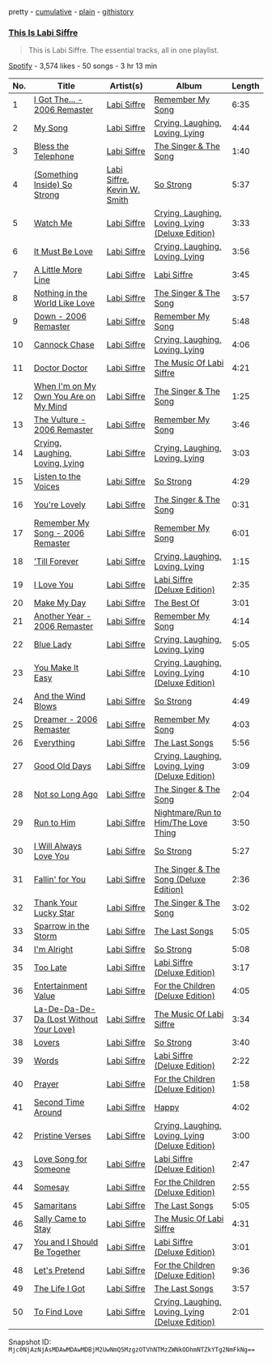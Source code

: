 pretty - [cumulative](/playlists/cumulative/37i9dQZF1DZ06evO3jgeSr.md) - [plain](/playlists/plain/37i9dQZF1DZ06evO3jgeSr) - [githistory](https://github.githistory.xyz/mackorone/spotify-playlist-archive/blob/main/playlists/plain/37i9dQZF1DZ06evO3jgeSr)

### [This Is Labi Siffre](https://open.spotify.com/playlist/37i9dQZF1DZ06evO3jgeSr)

> This is Labi Siffre\. The essential tracks, all in one playlist.

[Spotify](https://open.spotify.com/user/spotify) - 3,574 likes - 50 songs - 3 hr 13 min

| No. | Title | Artist(s) | Album | Length |
|---|---|---|---|---|
| 1 | [I Got The..\. \- 2006 Remaster](https://open.spotify.com/track/20VuO95A8RxUPlShnfYArW) | [Labi Siffre](https://open.spotify.com/artist/5CzlICF8GCY0pRC82MKrhX) | [Remember My Song](https://open.spotify.com/album/1wTqD7FSQ8XgKPy8xBUaEV) | 6:35 |
| 2 | [My Song](https://open.spotify.com/track/2EQWbkcNoKPOXQtJM7nqRV) | [Labi Siffre](https://open.spotify.com/artist/5CzlICF8GCY0pRC82MKrhX) | [Crying, Laughing, Loving, Lying](https://open.spotify.com/album/3KJxMjUnBZu3jLeQTIe6aQ) | 4:44 |
| 3 | [Bless the Telephone](https://open.spotify.com/track/0620OecAlwJQxWieRW4L9s) | [Labi Siffre](https://open.spotify.com/artist/5CzlICF8GCY0pRC82MKrhX) | [The Singer & The Song](https://open.spotify.com/album/5vVrfTlAZqwpdCs52MjdZH) | 1:40 |
| 4 | [\(Something Inside\) So Strong](https://open.spotify.com/track/2z8PSS00q39tUuVjYfTO67) | [Labi Siffre](https://open.spotify.com/artist/5CzlICF8GCY0pRC82MKrhX), [Kevin W\. Smith](https://open.spotify.com/artist/44FqOyGC5ba51jR91sP5TC) | [So Strong](https://open.spotify.com/album/1eY6wnXsy13mXFzMyP5Iuk) | 5:37 |
| 5 | [Watch Me](https://open.spotify.com/track/2xjv06k7zfnHV9zanSLRdI) | [Labi Siffre](https://open.spotify.com/artist/5CzlICF8GCY0pRC82MKrhX) | [Crying, Laughing, Loving, Lying \(Deluxe Edition\)](https://open.spotify.com/album/5sFwr2JkKjNf46waqdF8KR) | 3:33 |
| 6 | [It Must Be Love](https://open.spotify.com/track/70Y4jSu8zk3l8gyKTUz3l0) | [Labi Siffre](https://open.spotify.com/artist/5CzlICF8GCY0pRC82MKrhX) | [Crying, Laughing, Loving, Lying](https://open.spotify.com/album/3KJxMjUnBZu3jLeQTIe6aQ) | 3:56 |
| 7 | [A Little More Line](https://open.spotify.com/track/5JGaqfYu0hMPIZJhGlKuy8) | [Labi Siffre](https://open.spotify.com/artist/5CzlICF8GCY0pRC82MKrhX) | [Labi Siffre](https://open.spotify.com/album/0n2vxxav2CpuUL8LFL4jWz) | 3:45 |
| 8 | [Nothing in the World Like Love](https://open.spotify.com/track/2PP9MyExHQv5GzbWJXAhaE) | [Labi Siffre](https://open.spotify.com/artist/5CzlICF8GCY0pRC82MKrhX) | [The Singer & The Song](https://open.spotify.com/album/5vVrfTlAZqwpdCs52MjdZH) | 3:57 |
| 9 | [Down \- 2006 Remaster](https://open.spotify.com/track/4xGy9REHUd7RPZOEhIl9Zu) | [Labi Siffre](https://open.spotify.com/artist/5CzlICF8GCY0pRC82MKrhX) | [Remember My Song](https://open.spotify.com/album/1wTqD7FSQ8XgKPy8xBUaEV) | 5:48 |
| 10 | [Cannock Chase](https://open.spotify.com/track/0WAEGVylZjbe2mQ6Or6HxY) | [Labi Siffre](https://open.spotify.com/artist/5CzlICF8GCY0pRC82MKrhX) | [Crying, Laughing, Loving, Lying](https://open.spotify.com/album/3KJxMjUnBZu3jLeQTIe6aQ) | 4:06 |
| 11 | [Doctor Doctor](https://open.spotify.com/track/5yIedMWjWmeooDaKLICaBd) | [Labi Siffre](https://open.spotify.com/artist/5CzlICF8GCY0pRC82MKrhX) | [The Music Of Labi Siffre](https://open.spotify.com/album/7tyc9SuNusJlTI6Dkhsajy) | 4:21 |
| 12 | [When I'm on My Own You Are on My Mind](https://open.spotify.com/track/3wiGdP73tq99dHMmeEE58i) | [Labi Siffre](https://open.spotify.com/artist/5CzlICF8GCY0pRC82MKrhX) | [The Singer & The Song](https://open.spotify.com/album/5vVrfTlAZqwpdCs52MjdZH) | 1:25 |
| 13 | [The Vulture \- 2006 Remaster](https://open.spotify.com/track/3tBc6zaW5ojbpgKAn3iCL2) | [Labi Siffre](https://open.spotify.com/artist/5CzlICF8GCY0pRC82MKrhX) | [Remember My Song](https://open.spotify.com/album/1wTqD7FSQ8XgKPy8xBUaEV) | 3:46 |
| 14 | [Crying, Laughing, Loving, Lying](https://open.spotify.com/track/28UWzdVYFe36w0GwDJlIwJ) | [Labi Siffre](https://open.spotify.com/artist/5CzlICF8GCY0pRC82MKrhX) | [Crying, Laughing, Loving, Lying](https://open.spotify.com/album/3KJxMjUnBZu3jLeQTIe6aQ) | 3:03 |
| 15 | [Listen to the Voices](https://open.spotify.com/track/6eyKldvrtmRfTyie4i6lY5) | [Labi Siffre](https://open.spotify.com/artist/5CzlICF8GCY0pRC82MKrhX) | [So Strong](https://open.spotify.com/album/1eY6wnXsy13mXFzMyP5Iuk) | 4:29 |
| 16 | [You're Lovely](https://open.spotify.com/track/7qFAzYTQlj9WXS4QitMgQ6) | [Labi Siffre](https://open.spotify.com/artist/5CzlICF8GCY0pRC82MKrhX) | [The Singer & The Song](https://open.spotify.com/album/5vVrfTlAZqwpdCs52MjdZH) | 0:31 |
| 17 | [Remember My Song \- 2006 Remaster](https://open.spotify.com/track/0PiQMQuR9Gqr0ll0eFUzFk) | [Labi Siffre](https://open.spotify.com/artist/5CzlICF8GCY0pRC82MKrhX) | [Remember My Song](https://open.spotify.com/album/1wTqD7FSQ8XgKPy8xBUaEV) | 6:01 |
| 18 | ['Till Forever](https://open.spotify.com/track/7vVywc6HuOtPzwdMkSxhI2) | [Labi Siffre](https://open.spotify.com/artist/5CzlICF8GCY0pRC82MKrhX) | [Crying, Laughing, Loving, Lying](https://open.spotify.com/album/3KJxMjUnBZu3jLeQTIe6aQ) | 1:15 |
| 19 | [I Love You](https://open.spotify.com/track/2q6fYv8J39MSzGRBbQpTIh) | [Labi Siffre](https://open.spotify.com/artist/5CzlICF8GCY0pRC82MKrhX) | [Labi Siffre \(Deluxe Edition\)](https://open.spotify.com/album/53G6qQDFTKytYhSKNAMINo) | 2:35 |
| 20 | [Make My Day](https://open.spotify.com/track/5ynftPYCnToT1wAXkzUyuF) | [Labi Siffre](https://open.spotify.com/artist/5CzlICF8GCY0pRC82MKrhX) | [The Best Of](https://open.spotify.com/album/06AAV1gIjFCBjCKL3qooVf) | 3:01 |
| 21 | [Another Year \- 2006 Remaster](https://open.spotify.com/track/0mrui4YU819ofTR3q3tSWi) | [Labi Siffre](https://open.spotify.com/artist/5CzlICF8GCY0pRC82MKrhX) | [Remember My Song](https://open.spotify.com/album/1wTqD7FSQ8XgKPy8xBUaEV) | 4:14 |
| 22 | [Blue Lady](https://open.spotify.com/track/1kdp5JKEEHxDmU0VEvKVG9) | [Labi Siffre](https://open.spotify.com/artist/5CzlICF8GCY0pRC82MKrhX) | [Crying, Laughing, Loving, Lying](https://open.spotify.com/album/3KJxMjUnBZu3jLeQTIe6aQ) | 5:05 |
| 23 | [You Make It Easy](https://open.spotify.com/track/1f2tuM9cGS0U3usGnCZ0pY) | [Labi Siffre](https://open.spotify.com/artist/5CzlICF8GCY0pRC82MKrhX) | [Crying, Laughing, Loving, Lying \(Deluxe Edition\)](https://open.spotify.com/album/5sFwr2JkKjNf46waqdF8KR) | 4:10 |
| 24 | [And the Wind Blows](https://open.spotify.com/track/0GGmpJMU7BoezAOSGTt8HQ) | [Labi Siffre](https://open.spotify.com/artist/5CzlICF8GCY0pRC82MKrhX) | [So Strong](https://open.spotify.com/album/1eY6wnXsy13mXFzMyP5Iuk) | 4:49 |
| 25 | [Dreamer \- 2006 Remaster](https://open.spotify.com/track/4gV1QbhEUbgvHnvSSxyrZH) | [Labi Siffre](https://open.spotify.com/artist/5CzlICF8GCY0pRC82MKrhX) | [Remember My Song](https://open.spotify.com/album/1wTqD7FSQ8XgKPy8xBUaEV) | 4:03 |
| 26 | [Everything](https://open.spotify.com/track/1fsDSwRMG9BfcsSWsYG8Ss) | [Labi Siffre](https://open.spotify.com/artist/5CzlICF8GCY0pRC82MKrhX) | [The Last Songs](https://open.spotify.com/album/1kWpxZ7bSgK6iImNVl4PYr) | 5:56 |
| 27 | [Good Old Days](https://open.spotify.com/track/6hMOrk6GCHps5l9MPkQviM) | [Labi Siffre](https://open.spotify.com/artist/5CzlICF8GCY0pRC82MKrhX) | [Crying, Laughing, Loving, Lying \(Deluxe Edition\)](https://open.spotify.com/album/5sFwr2JkKjNf46waqdF8KR) | 3:09 |
| 28 | [Not so Long Ago](https://open.spotify.com/track/5yq9kXHnTWpyLVYbqbyZ6B) | [Labi Siffre](https://open.spotify.com/artist/5CzlICF8GCY0pRC82MKrhX) | [The Singer & The Song](https://open.spotify.com/album/5vVrfTlAZqwpdCs52MjdZH) | 2:04 |
| 29 | [Run to Him](https://open.spotify.com/track/20Ip9T6BcAOwNCaa8ctCzZ) | [Labi Siffre](https://open.spotify.com/artist/5CzlICF8GCY0pRC82MKrhX) | [Nightmare/Run to Him/The Love Thing](https://open.spotify.com/album/2iu0cxxPhCMlbhS1ylbMuE) | 3:50 |
| 30 | [I Will Always Love You](https://open.spotify.com/track/1CjlMwVMrvWphUBZ3nCpyx) | [Labi Siffre](https://open.spotify.com/artist/5CzlICF8GCY0pRC82MKrhX) | [So Strong](https://open.spotify.com/album/1eY6wnXsy13mXFzMyP5Iuk) | 5:27 |
| 31 | [Fallin' for You](https://open.spotify.com/track/4qvMnfRbueOf7sEqgPf9V6) | [Labi Siffre](https://open.spotify.com/artist/5CzlICF8GCY0pRC82MKrhX) | [The Singer & The Song \(Deluxe Edition\)](https://open.spotify.com/album/6vI4NNwyHDsMnxeC5QVl1w) | 2:36 |
| 32 | [Thank Your Lucky Star](https://open.spotify.com/track/1m7WlUC67FKB8jk1PTYt3Z) | [Labi Siffre](https://open.spotify.com/artist/5CzlICF8GCY0pRC82MKrhX) | [The Singer & The Song](https://open.spotify.com/album/5vVrfTlAZqwpdCs52MjdZH) | 3:02 |
| 33 | [Sparrow in the Storm](https://open.spotify.com/track/3Gv9WpKCEpneOn2nrd20p1) | [Labi Siffre](https://open.spotify.com/artist/5CzlICF8GCY0pRC82MKrhX) | [The Last Songs](https://open.spotify.com/album/1kWpxZ7bSgK6iImNVl4PYr) | 5:05 |
| 34 | [I'm Alright](https://open.spotify.com/track/5CQftpQA5NjF1aZbuZvXuR) | [Labi Siffre](https://open.spotify.com/artist/5CzlICF8GCY0pRC82MKrhX) | [So Strong](https://open.spotify.com/album/1eY6wnXsy13mXFzMyP5Iuk) | 5:08 |
| 35 | [Too Late](https://open.spotify.com/track/0HQAx13Vd4qKpTBlxnjKm6) | [Labi Siffre](https://open.spotify.com/artist/5CzlICF8GCY0pRC82MKrhX) | [Labi Siffre \(Deluxe Edition\)](https://open.spotify.com/album/53G6qQDFTKytYhSKNAMINo) | 3:17 |
| 36 | [Entertainment Value](https://open.spotify.com/track/0zEyPZnf4NRddO2lRWaC1g) | [Labi Siffre](https://open.spotify.com/artist/5CzlICF8GCY0pRC82MKrhX) | [For the Children \(Deluxe Edition\)](https://open.spotify.com/album/5CVLuGM12kmx16qR4rGy2u) | 4:05 |
| 37 | [La\-De\-Da\-De\-Da \(Lost Without Your Love\)](https://open.spotify.com/track/38kRs9beBRJdfg1gQNCZUA) | [Labi Siffre](https://open.spotify.com/artist/5CzlICF8GCY0pRC82MKrhX) | [The Music Of Labi Siffre](https://open.spotify.com/album/7tyc9SuNusJlTI6Dkhsajy) | 3:34 |
| 38 | [Lovers](https://open.spotify.com/track/7peWB3RK5kHtSCjHLoKTa1) | [Labi Siffre](https://open.spotify.com/artist/5CzlICF8GCY0pRC82MKrhX) | [So Strong](https://open.spotify.com/album/1eY6wnXsy13mXFzMyP5Iuk) | 3:40 |
| 39 | [Words](https://open.spotify.com/track/403OoxbU1lvuPlkaXMNxdc) | [Labi Siffre](https://open.spotify.com/artist/5CzlICF8GCY0pRC82MKrhX) | [Labi Siffre \(Deluxe Edition\)](https://open.spotify.com/album/53G6qQDFTKytYhSKNAMINo) | 2:22 |
| 40 | [Prayer](https://open.spotify.com/track/7eR1obV7V8atMmC9Sse7MR) | [Labi Siffre](https://open.spotify.com/artist/5CzlICF8GCY0pRC82MKrhX) | [For the Children \(Deluxe Edition\)](https://open.spotify.com/album/5CVLuGM12kmx16qR4rGy2u) | 1:58 |
| 41 | [Second Time Around](https://open.spotify.com/track/0zvjDCmVZ0g7uVNRdI1Wdy) | [Labi Siffre](https://open.spotify.com/artist/5CzlICF8GCY0pRC82MKrhX) | [Happy](https://open.spotify.com/album/17aYOCF5PDgv9TQaWFGNTu) | 4:02 |
| 42 | [Pristine Verses](https://open.spotify.com/track/3OEltAYEQ0CMPi7Plafi0J) | [Labi Siffre](https://open.spotify.com/artist/5CzlICF8GCY0pRC82MKrhX) | [Crying, Laughing, Loving, Lying \(Deluxe Edition\)](https://open.spotify.com/album/5sFwr2JkKjNf46waqdF8KR) | 3:00 |
| 43 | [Love Song for Someone](https://open.spotify.com/track/6agbRiKOPcWFy7ooUX5L9L) | [Labi Siffre](https://open.spotify.com/artist/5CzlICF8GCY0pRC82MKrhX) | [Labi Siffre \(Deluxe Edition\)](https://open.spotify.com/album/53G6qQDFTKytYhSKNAMINo) | 2:47 |
| 44 | [Somesay](https://open.spotify.com/track/7FcwlImuJKJiBJUhRmrcc9) | [Labi Siffre](https://open.spotify.com/artist/5CzlICF8GCY0pRC82MKrhX) | [For the Children \(Deluxe Edition\)](https://open.spotify.com/album/5CVLuGM12kmx16qR4rGy2u) | 2:55 |
| 45 | [Samaritans](https://open.spotify.com/track/4ZdYII20MN9mFPkzj8agPl) | [Labi Siffre](https://open.spotify.com/artist/5CzlICF8GCY0pRC82MKrhX) | [The Last Songs](https://open.spotify.com/album/1kWpxZ7bSgK6iImNVl4PYr) | 5:05 |
| 46 | [Sally Came to Stay](https://open.spotify.com/track/49mJWMhvpbhhuyFR0WZYIC) | [Labi Siffre](https://open.spotify.com/artist/5CzlICF8GCY0pRC82MKrhX) | [The Music Of Labi Siffre](https://open.spotify.com/album/7tyc9SuNusJlTI6Dkhsajy) | 4:31 |
| 47 | [You and I Should Be Together](https://open.spotify.com/track/4ms845MWQUI7CXPBeGpIZR) | [Labi Siffre](https://open.spotify.com/artist/5CzlICF8GCY0pRC82MKrhX) | [Labi Siffre \(Deluxe Edition\)](https://open.spotify.com/album/53G6qQDFTKytYhSKNAMINo) | 3:01 |
| 48 | [Let's Pretend](https://open.spotify.com/track/1iB4hNYD8FUYdK9P182FAM) | [Labi Siffre](https://open.spotify.com/artist/5CzlICF8GCY0pRC82MKrhX) | [For the Children \(Deluxe Edition\)](https://open.spotify.com/album/5CVLuGM12kmx16qR4rGy2u) | 9:36 |
| 49 | [The Life I Got](https://open.spotify.com/track/4sRNeqCO9HtszLpsMqaR53) | [Labi Siffre](https://open.spotify.com/artist/5CzlICF8GCY0pRC82MKrhX) | [The Last Songs](https://open.spotify.com/album/1kWpxZ7bSgK6iImNVl4PYr) | 3:57 |
| 50 | [To Find Love](https://open.spotify.com/track/5LztLV2HEE7H5pjhiTD6FN) | [Labi Siffre](https://open.spotify.com/artist/5CzlICF8GCY0pRC82MKrhX) | [Crying, Laughing, Loving, Lying \(Deluxe Edition\)](https://open.spotify.com/album/5sFwr2JkKjNf46waqdF8KR) | 2:01 |

Snapshot ID: `Mjc0NjAzNjAsMDAwMDAwMDBjM2UwNmQ5MzgzOTVhNTMzZWNkODhmNTZkYTg2NmFkNg==`